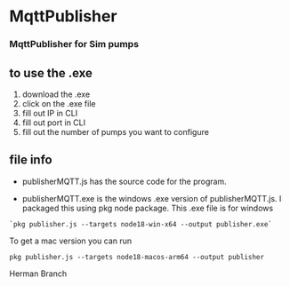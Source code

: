 # MqttPublisher

### MqttPublisher for Sim pumps

## to use the .exe

1. download the .exe
2. click on the .exe file
3. fill out IP in CLI
4. fill out port in CLI
5. fill out the number of pumps you want to configure

## file info

- publisherMQTT.js has the source code for the program.

- publisherMQTT.exe is the windows .exe version of publisherMQTT.js. I packaged this using pkg node package. This .exe file is for windows

```
`pkg publisher.js --targets node18-win-x64 --output publisher.exe`
```

To get a mac version you can run

```
pkg publisher.js --targets node18-macos-arm64 --output publisher
```
Herman Branch